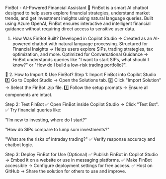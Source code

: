 FinBot - AI-Powered Financial Assistant 💸
FinBot is a smart AI chatbot designed to help users explore financial strategies, understand market trends, and get investment insights using natural language queries. Built using Azure OpenAI, FinBot ensures interactive and intelligent financial guidance without requiring direct access to sensitive user data.

 1. How Was FinBot Built?
Developed in Copilot Studio → Created as an AI-powered chatbot with natural language processing.
Structured for Financial Insights → Helps users explore SIPs, trading strategies, tax optimization, and more.
Optimized for Conversational Guidance → FinBot understands queries like "I want to start SIPs, what should I know?" or "How do I build a low-risk trading portfolio?".

🔹 2. How to Import & Use FinBot?
Step 1: Import FinBot into Copilot Studio
1️⃣ Go to Copilot Studio → Open the Solutions tab. 
2️⃣ Click "Import Solution" → Select the FinBot .zip file. 
3️⃣ Follow the setup prompts → Ensure all components are intact.

Step 2: Test FinBot
✅ Open FinBot inside Copilot Studio → Click "Test Bot". 
✅ Try financial queries like:

"I’m new to investing, where do I start?"

"How do SIPs compare to lump sum investments?"

"What are the risks of intraday trading?" ✅ Verify response accuracy and chatbot logic.

Step 3: Deploy FinBot for Use (Optional)
✅ Publish FinBot in Copilot Studio → Embed it on a website or use in messaging platforms. 
✅ Make FinBot accessible → Configure deployment settings for free access. 
✅ Host on GitHub → Share the solution for others to use and improve.


